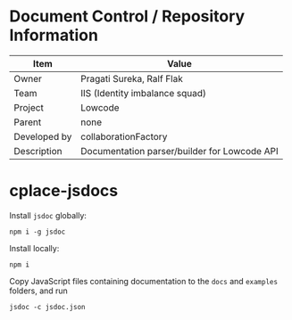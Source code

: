 # Document Control / Repository Information
Item | Value 
--- | ---
Owner |	Pragati Sureka, Ralf Flak
Team |  IIS (Identity imbalance squad)
Project |   Lowcode 
Parent | 	none
Developed by |	collaborationFactory
Description |	Documentation parser/builder for Lowcode API

# cplace-jsdocs

Install `jsdoc` globally:

`npm i -g jsdoc`

Install locally:

`npm i`

Copy JavaScript files containing documentation to the `docs` and `examples` folders, and run

`jsdoc -c jsdoc.json`

